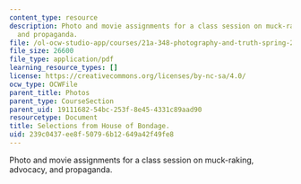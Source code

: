 ```yaml
---
content_type: resource
description: Photo and movie assignments for a class session on muck-raking, advocacy,
  and propaganda.
file: /ol-ocw-studio-app/courses/21a-348-photography-and-truth-spring-2008/239c0437ee8f50796b12649a42f49fe8_MIT21A_348S08_bondage.pdf
file_size: 26600
file_type: application/pdf
learning_resource_types: []
license: https://creativecommons.org/licenses/by-nc-sa/4.0/
ocw_type: OCWFile
parent_title: Photos
parent_type: CourseSection
parent_uid: 19111682-54bc-253f-8e45-4331c89aad90
resourcetype: Document
title: Selections from House of Bondage.
uid: 239c0437-ee8f-5079-6b12-649a42f49fe8
---
```

Photo and movie assignments for a class session on muck-raking, advocacy, and propaganda.